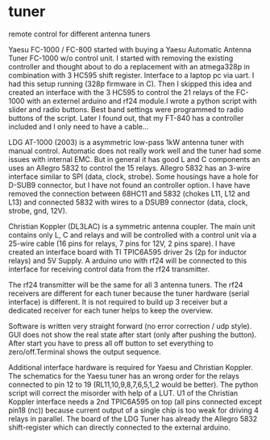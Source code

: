 # tuner
remote control for different antenna tuners

Yaesu FC-1000 / FC-800
started with buying a Yaesu Automatic Antenna Tuner FC-1000 w/o control unit. I started with removing the existing controller and thought about to do a replacement with an atmega328p in combination with 3 HC595 shift register. Interface to a laptop pc via uart. I had this setup running (328p firmware in C). Then I skipped this idea and created an interface with the 3 HC595 to control the 21 relays of the FC-1000 with an externel arduino and rf24 module.I wrote a python script with slider and radio buttons. Best band settings were programmed to radio buttons of the script. Later I found out, that my FT-840 has a controller included and I only need to have a cable...

LDG AT-1000 (2003)
is a asymmetric low-pass 1kW antenna tuner with manual control. Automatic does not really work well and the tuner had some issues with internal EMC. But in general it has good L and C components an uses an Allegro 5832 to control the 15 relays. Allegro 5832 has an 3-wire interface similar to SPI (data, clock, strobe). Some housings have a hole for D-SUB9 connector, but I have not found an controller option. I have have removed the connection between 68HC11 and 5832 (chokes L11, L12 and L13) and connected 5832 with wires to a DSUB9 connector (data, clock, strobe, gnd, 12V). 

Christian Koppler (DL3LAC)
is a symmetric antenna coupler. The main unit contains only L, C and relays and will be controlled with a control unit via a 25-wire cable (16 pins for relays, 7 pins for 12V, 2 pins spare). I have created an interface board with TI TPIC6A595 driver 2s (2p for inductor relays) and 5V Supply. A arduino uno with rf24 will be connected to this interface for receiving control data from the rf24 transmitter.

The rf24 transmitter will be the same for all 3 antenna tuners. The rf24 receivers are different for each tuner because the tuner hardware (serial interface) is different. It is not required to build up 3 receiver but a dedicated receiver for each tuner helps to keep the overview.  

Software is written very straight forward (no error correction / udp style). GUI does not show the real state after start (only after pushing the button). After start you have to press all off button to set everything to zero/off.Terminal shows the output sequence. 

Additional interface hardware is required for Yaesu and Christian Koppler. The schematics for the Yaesu tuner has an wrong order for the relays connected to pin 12 to 19 (RL11,10,9,8,7,6,5,1_2 would be better). The python script will correct the misorder with help of a LUT. U1 of the Christian Koppler interface needs a 2nd TPIC6A595 on top (all pins connected except pin18 (nc)) because current output of a single chip is too weak for driving 4 relays in parallel. The board of the LDG Tuner has already the Allegro 5832 shift-register which can directly connected to the external arduino. 

